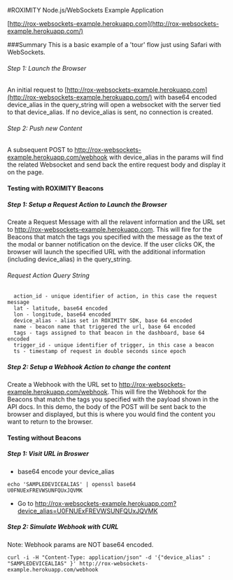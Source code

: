 #ROXIMITY Node.js/WebSockets Example Application

[http://rox-websockets-example.herokuapp.com](http://rox-websockets-example.herokuapp.com/)

###Summary 
This is a basic example of a 'tour' flow just using Safari with WebSockets. 

###### Step 1: Launch the Browser

An initial request to [http://rox-websockets-example.herokuapp.com](http://rox-websockets-example.herokuapp.com/) with base64 encoded device_alias in the query_string
will open a websocket with the server tied to that device_alias. If no device_alias is sent, no connection is created. 

###### Step 2: Push new Content

A subsequent POST to http://rox-websockets-example.herokuapp.com/webhook with device_alias in the params will find the related Websocket and 
send back the entire request body and display it on the page. 

#### Testing with ROXIMITY Beacons

##### Step 1: Setup a Request Action to Launch the Browser

Create a Request Message with all the relavent information and the URL set to http://rox-websockets-example.herokuapp.com.
This will fire for the Beacons that match the tags you specified with the message as the text of the modal or banner notification on the device. 
If the user clicks OK, the browser will launch the specified URL with the additional information (including device_alias) in the query_string. 

###### Request Action Query String
```
  action_id - unique identifier of action, in this case the request message
  lat - latitude, base64 encoded
  lon - longitude, base64 encoded
  device_alias - alias set in ROXIMITY SDK, base 64 encoded
  name - beacon name that triggered the url, base 64 encoded
  tags - tags assigned to that beacon in the dashboard, base 64 encoded
  trigger_id - unique identifier of trigger, in this case a beacon
  ts - timestamp of request in double seconds since epoch
```

##### Step 2: Setup a Webhook Action to change the content
Create a Webhook with the URL set to http://rox-websockets-example.herokuapp.com/webhook. 
This will fire the Webhook for the Beacons that match the tags you specified with the payload shown in the API docs. 
In this demo, the body of the POST will be sent back to the browser and displayed, but this is where you would find the content you want to return to the browser.

#### Testing without Beacons

##### Step 1: Visit URL in Broswer

* base64 encode your device_alias 
```
echo 'SAMPLEDEVICEALIAS' | openssl base64
U0FNUExFREVWSUNFQUxJQVMK
```
* Go to http://rox-websockets-example.herokuapp.com?device_alias=U0FNUExFREVWSUNFQUxJQVMK

##### Step 2: Simulate Webhook with CURL
Note: Webhook params are NOT base64 encoded.
```
curl -i -H "Content-Type: application/json" -d '{"device_alias" : "SAMPLEDEVICEALIAS" }' http://rox-websockets-example.herokuapp.com/webhook 
```
